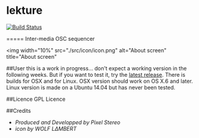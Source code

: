 # lekture
[![Build Status](https://travis-ci.org/PixelStereo/lekture.svg?branch=master)](https://travis-ci.org/PixelStereo/lekture)

=====
Inter-media OSC sequencer

<img width="10%" src="./src/icon/icon.png" alt="About screen" title="About screen"</img>

##User
this is a work in progress… don't expect a working version in the following weeks. But if you want to test it, try the [latest release](http://github.com/PixelStereo/lekture/releases/latest). There is builds for OSX and for Linux.
OSX version should work on OS X.6 and later. Linux version is made on a Ubuntu 14.04 but has never been tested.

##Licence
GPL Licence

##Credits
* *Produced and Developped by Pixel Stereo*
* *icon by WOLF LΔMBERT*
